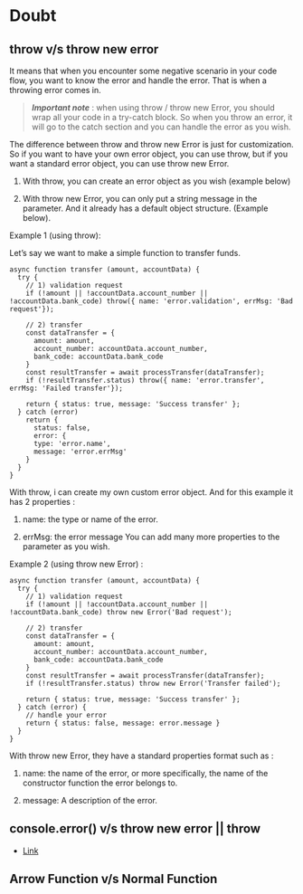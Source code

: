 # Doubt

## throw v/s throw new error

It means that when you encounter some negative scenario in your code flow, you want to know the error and handle the error. That is when a throwing error comes in.

>**_Important note_** :  when using throw / throw new Error, you should wrap all your code in a try-catch block. So when you throw an error, it will go to the catch section and you can handle the error as you wish.

The difference between throw and throw new Error is just for customization. So if you want to have your own error object, you can use throw, but if you want a standard error object, you can use throw new Error.

1. With throw, you can create an error object as you wish (example below)

2. With throw new Error, you can only put a string message in the parameter. And it already has a default object structure. (Example below).

Example 1 (using throw):

Let’s say we want to make a simple function to transfer funds.
```
async function transfer (amount, accountData) {
  try {
    // 1) validation request
    if (!amount || !accountData.account_number || !accountData.bank_code) throw({ name: 'error.validation', errMsg: 'Bad request'});
    
    // 2) transfer
    const dataTransfer = {
      amount: amount,
      account_number: accountData.account_number,
      bank_code: accountData.bank_code
    }
    const resultTransfer = await processTransfer(dataTransfer);
    if (!resultTransfer.status) throw({ name: 'error.transfer', errMsg: 'Failed transfer'});
   
    return { status: true, message: 'Success transfer' };
  } catch (error) 
    return { 
      status: false, 
      error: { 
      type: 'error.name', 
      message: 'error.errMsg' 
    }
  }
}
```
With throw, i can create my own custom error object. And for this example it has 2 properties :

1. name: the type or name of the error.

2. errMsg: the error message
You can add many more properties to the parameter as you wish.

Example 2 (using throw new Error) :

```
async function transfer (amount, accountData) {
  try {
    // 1) validation request
    if (!amount || !accountData.account_number || !accountData.bank_code) throw new Error('Bad request');
    
    // 2) transfer
    const dataTransfer = {
      amount: amount,
      account_number: accountData.account_number,
      bank_code: accountData.bank_code
    }
    const resultTransfer = await processTransfer(dataTransfer);
    if (!resultTransfer.status) throw new Error('Transfer failed');
   
    return { status: true, message: 'Success transfer' };
  } catch (error) {
    // handle your error
    return { status: false, message: error.message }
  }
}
```
With throw new Error, they have a standard properties format such as :

1. name: the name of the error, or more specifically, the name of the constructor function the error belongs to.

2. message: A description of the error.

## console.error() v/s throw new error || throw

- [Link](https://dev.to/ondrejsevcik/consoleerror-or-throw-new-error-c9)

## Arrow Function v/s Normal Function